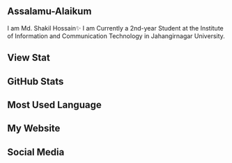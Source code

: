## Assalamu-Alaikum
I am Md. Shakil Hossain✨
I am Currently a 2nd-year Student at the Institute of Information and Communication Technology in Jahangirnagar University. 

## View Stat

## GitHub Stats

## Most Used Language

## My Website 

## Social Media



